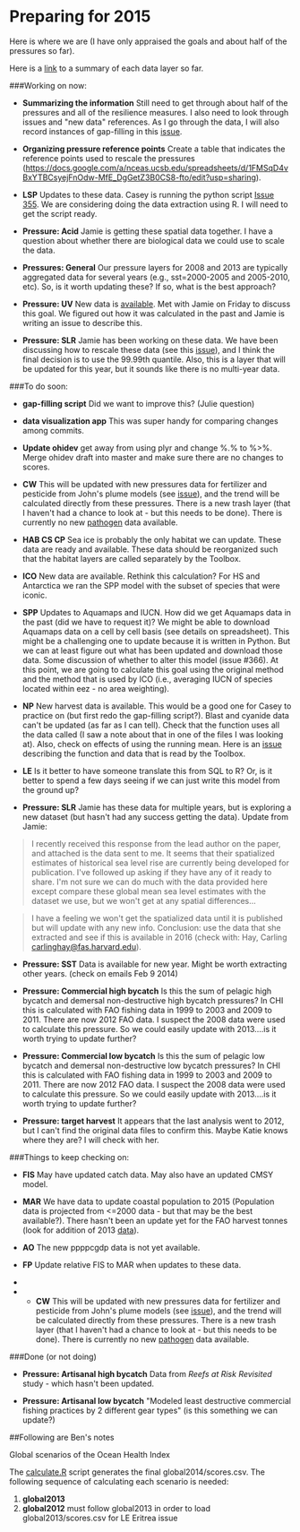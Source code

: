 Preparing for 2015
============
Here is where we are (I have only appraised the goals and about half of the pressures so far).

Here is a [link](https://docs.google.com/a/nceas.ucsb.edu/spreadsheets/d/13rYgPYu9PgqsRTpkXikqVuDtdKZUN5Vs1yOsP5Do5ys/edit?usp=sharing) to a summary of each data layer so far.

###Working on now:
* **Summarizing the information**  Still need to get through about half of the pressures and all of the resilience measures.  I also need to look through issues and "new data" references.  As I go through the data, I will also record instances of gap-filling in this [issue](https://github.com/OHI-Science/issues/issues/351).

* **Organizing pressure reference points** Create a table that indicates the reference points used to rescale the pressures (https://docs.google.com/a/nceas.ucsb.edu/spreadsheets/d/1FMSqD4vBxYTBCsyejFnOdw-MfE_DgGetZ3B0CS8-fto/edit?usp=sharing).

* **LSP** Updates to these data.  Casey is running the python script [Issue 355](https://github.com/OHI-Science/issues/issues/355).  We are considering doing the data extraction using R.  I will need to get the script ready.

* **Pressure: Acid** Jamie is getting these spatial data together.  I have a question about whether there are biological data we could use to scale the data.

* **Pressures: General** Our pressure layers for 2008 and 2013 are typically aggregated data for several years (e.g., sst=2000-2005 and 2005-2010, etc).  So, is it worth updating these?  If so, what is the best approach? 

* **Pressure: UV** New data is [available](http://disc.sci.gsfc.nasa.gov/data-holdings/PIP/erythemal_uv_irradiance.shtml). Met with Jamie on Friday to discuss this goal.  We figured out how it was calculated in the past and Jamie is writing an issue to describe this.

* **Pressure: SLR** Jamie has been working on these data.  We have been discussing how to rescale these data (see this [issue](https://github.com/OHI-Science/issues/issues/374)), and I think the final decision is to use the 99.99th quantile.  Also, this is a layer that will be updated for this year, but it sounds like there is no multi-year data.

###To do soon:

* **gap-filling script** Did we want to improve this? (Julie question)

* **data visualization app** This was super handy for comparing changes among commits.

* **Update ohidev** get away from using plyr and change %.% to %>%.  Merge ohidev draft into master and make sure there are no changes to scores.  

* **CW** This will be updated with new pressures data for fertilizer and pesticide from John's plume models (see [issue](https://github.com/OHI-Science/issues/issues/343)), and the trend will be calculated directly from these pressures.  There is a new trash layer (that I haven't had a chance to look at - but this needs to be done). There is currently no new [pathogen](http://www.wssinfo.org/data-estimates/table) data available.

* **HAB CS CP** Sea ice is probably the only habitat we can update.  These data are ready and available.  These data should be reorganized such that the habitat layers are called separately by the Toolbox.

* **ICO** New data are available.  Rethink this calculation?  For HS and Antarctica we ran the SPP model with the subset of species that were iconic.

* **SPP** Updates to Aquamaps and IUCN. How did we get Aquamaps data in the past (did we have to request it)? We might be able to download Aquamaps data on a cell by cell basis (see details on spreadsheet).  This might be a challenging one to update because it is written in Python.  But we can at least figure out what has been updated and download those data.  Some discussion of whether to alter this model (issue #366).  At this point, we are going to calculate this goal using the original method and the method that is used by ICO (i.e., averaging IUCN of species located within eez - no area weighting).

* **NP** New harvest data is available.  This would be a good one for Casey to practice on (but first redo the gap-filling script?).  Blast and cyanide data can't be updated (as far as I can tell).  Check that the function uses all the data called (I saw a note about that in one of the files I was looking at).  Also, check on effects of using the running mean.  Here is an [issue](https://github.com/OHI-Science/issues/issues/370) describing the function and data that is read by the Toolbox. 

* **LE**  Is it better to have someone translate this from SQL to R?  Or, is it better to spend a few days seeing if we can just write this model from the ground up?

* **Pressure: SLR** Jamie has these data for multiple years, but is exploring a new dataset (but hasn't had any success getting the data).  Update from Jamie: 
> I recently received this response from the lead author on the paper, and attached is the data sent to me. It seems that their spatialized estimates of historical sea level rise are currently being developed for publication. I've followed up asking if they have any of it ready to share. I'm not sure we can do much with the data provided here except compare these global mean sea level estimates with the dataset we use, but we won't get at any spatial differences...

> I have a feeling we won't get the spatialized data until it is published but will update with any new info.
Conclusion: use the data that she extracted and see if this is available in 2016 (check with: Hay, Carling <carlinghay@fas.harvard.edu>).  

* **Pressure: SST** Data is available for new year.  Might be worth extracting other years.  (check on emails Feb 9 2014)

* **Pressure: Commercial high bycatch** Is this the sum of pelagic high bycatch and demersal non-destructive high bycatch pressures?  In CHI this is calculated with FAO fishing data in 1999 to 2003 and 2009 to 2011.  There are now 2012 FAO data.  I suspect the 2008 data were used to calculate this pressure.  So we could easily update with 2013....is it worth trying to update further?

* **Pressure: Commercial low bycatch** Is this the sum of pelagic low bycatch and demersal non-destructive low bycatch pressures?  In CHI this is calculated with FAO fishing data in 1999 to 2003 and 2009 to 2011.  There are now 2012 FAO data.  I suspect the 2008 data were used to calculate this pressure.  So we could easily update with 2013....is it worth trying to update further?

* **Pressure: target harvest** It appears that the last analysis went to 2012, but I can't find the original data files to confirm this.  Maybe Katie knows where they are?  I will check with her.



###Things to keep checking on:
* **FIS** May have updated catch data.  May also have an updated CMSY model.

* **MAR** We have data to update coastal population to 2015 (Population data is projected from <=2000 data - but that may be the best available?).  There hasn't been an update yet for the FAO harvest tonnes (look for addition of 2013 [data](http://www.fao.org/fishery/statistics/global-aquaculture-production/en)).

* **AO** The new ppppcgdp data is not yet available.

* **FP** Update relative FIS to MAR when updates to these data.
* 
* * **CW** This will be updated with new pressures data for fertilizer and pesticide from John's plume models (see [issue](https://github.com/OHI-Science/issues/issues/343)), and the trend will be calculated directly from these pressures.  There is a new trash layer (that I haven't had a chance to look at - but this needs to be done). There is currently no new [pathogen](http://www.wssinfo.org/data-estimates/table) data available.


###Done (or not doing)
* **Pressure: Artisanal high bycatch** Data from *Reefs at Risk Revisited* study - which hasn't been updated.

* **Pressure: Artisanal low bycatch** "Modeled least destructive commercial fishing practices by 2 different gear types" (is this something we can update?)







##Following are Ben's notes

Global scenarios of the Ocean Health Index

The [calculate.R](./calculate.R) script generates the final global2014/scores.csv. The following sequence of calculating each scenario is needed:

1. **global2013**
1. **global2012** must follow global2013 in order to load global2013/scores.csv for LE Eritrea issue
